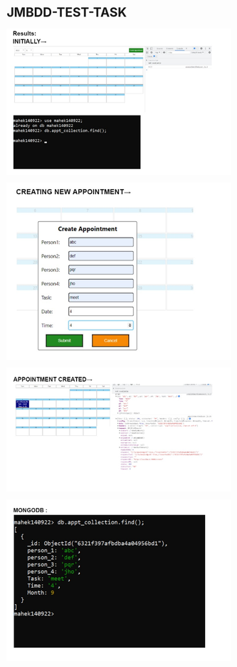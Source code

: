 # JMBDD-TEST-TASK


![alt text](https://github.com/mahekn23/JMBDD-TEST-TASK/blob/master/intial.jpeg?raw=true)


![alt text](https://github.com/mahekn23/JMBDD-TEST-TASK/blob/master/new%20appt.jpeg?raw=true)


![alt text](https://github.com/mahekn23/JMBDD-TEST-TASK/blob/master/appt%20created.jpeg?raw=true)


![alt text](https://github.com/mahekn23/JMBDD-TEST-TASK/blob/master/mongo%20final.jpeg?raw=true)
